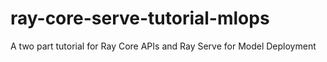 # ray-core-serve-tutorial-mlops
A two part tutorial for Ray Core APIs and Ray Serve for Model Deployment
